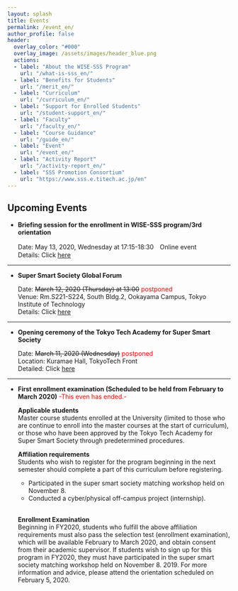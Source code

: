 ```yaml
---
layout: splash
title: Events
permalink: /event_en/
author_profile: false
header:
  overlay_color: "#000"
  overlay_image: /assets/images/header_blue.png
  actions:
  - label: "About the WISE-SSS Program"
    url: "/what-is-sss_en/"
  - label: "Benefits for Students"
    url: "/merit_en/"
  - label: "Curriculum"
    url: "/curriculum_en/"
  - label: "Support for Enrolled Students"
    url: "/student-support_en/"
  - label: "Faculty"
    url: "/faculty_en/"
  - label: "Course Guidance"
    url: "/guide_en/"
  - label: "Event"
    url: "/event_en/"
  - label: "Activity Report"
    url: "/activity-report_en/"
  - label: "SSS Promotion Consortium"
    url: "https://www.sss.e.titech.ac.jp/en"
---
```


## Upcoming Events

* **Briefing session for the enrollment in WISE-SSS program/3rd orientation**

  Date: May 13, 2020, Wednesday at 17:15-18:30　Online event<br>
  Details: Click [here](/3rd-orientation_en/)<br>

<hr>

* **Super Smart Society Global Forum**

  Date: ~~March 12, 2020 (Thursday) at 13:00~~ <span style="color:Red">postponed</span><br>
  Venue: Rm.S221-S224, South Bldg.2, Ookayama Campus, Tokyo Institute of Technology<br>
  Details: Click [here](/global_forum_en/)

<hr>

* **Opening ceremony of the Tokyo Tech Academy for Super Smart Society**

  Date: ~~March 11, 2020 (Wednesday)~~ <span style="color:Red">postponed</span><br>
  Location: Kuramae Hall, TokyoTech Front<br>
  Detailed: Click [here](/kick-off_en/)

<hr>

* **First enrollment examination (Scheduled to be held from February to March 2020)**    <span style="color:Red">-This even has ended.-</span>

  **Applicable students**<br>
  Master course students enrolled at the University (limited to those who are continue to enroll into the master courses at the start of curriculum), or those who have been approved by the Tokyo Tech Academy for Super Smart Society through predetermined procedures.

  **Affiliation requirements**<br>
  Students who wish to register for the program beginning in the next semester should complete a part of this curriculum before registering.
  - Participated in the super smart society matching workshop held on November 8.
  - Conducted a cyber/physical off-campus project (internship).<br><br>

  **Enrollment Examination**<br>
  Beginning in FY2020, students who fulfill the above affiliation requirements must also pass the selection test (enrollment examination), which will be available February to March 2020, and obtain consent from their academic supervisor.
  If students wish to sign up for this program in FY2020, they must have participated in the super smart society matching workshop held on November 8. 2019. For more information and advice, please attend the orientation scheduled on February 5, 2020.
